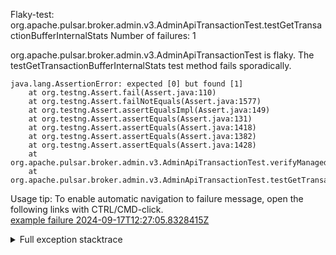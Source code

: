         
Flaky-test: org.apache.pulsar.broker.admin.v3.AdminApiTransactionTest.testGetTransactionBufferInternalStats
Number of failures: 1

org.apache.pulsar.broker.admin.v3.AdminApiTransactionTest is flaky. The testGetTransactionBufferInternalStats test method fails sporadically.

```
java.lang.AssertionError: expected [0] but found [1]
	at org.testng.Assert.fail(Assert.java:110)
	at org.testng.Assert.failNotEquals(Assert.java:1577)
	at org.testng.Assert.assertEqualsImpl(Assert.java:149)
	at org.testng.Assert.assertEquals(Assert.java:131)
	at org.testng.Assert.assertEquals(Assert.java:1418)
	at org.testng.Assert.assertEquals(Assert.java:1382)
	at org.testng.Assert.assertEquals(Assert.java:1428)
	at org.apache.pulsar.broker.admin.v3.AdminApiTransactionTest.verifyManagedLedgerInternalStats(AdminApiTransactionTest.java:1098)
	at org.apache.pulsar.broker.admin.v3.AdminApiTransactionTest.testGetTransactionBufferInternalStats(AdminApiTransactionTest.java:674)
```

Usage tip: To enable automatic navigation to failure message, open the following links with CTRL/CMD-click.  
[example failure 2024-09-17T12:27:05.8328415Z](https://github.com/apache/pulsar/actions/runs/10902729597/job/30255801055#step:10:1620)  


<details>
<summary>Full exception stacktrace</summary>
<code><pre>
java.lang.AssertionError: expected [0] but found [1]
	at org.testng.Assert.fail(Assert.java:110)
	at org.testng.Assert.failNotEquals(Assert.java:1577)
	at org.testng.Assert.assertEqualsImpl(Assert.java:149)
	at org.testng.Assert.assertEquals(Assert.java:131)
	at org.testng.Assert.assertEquals(Assert.java:1418)
	at org.testng.Assert.assertEquals(Assert.java:1382)
	at org.testng.Assert.assertEquals(Assert.java:1428)
	at org.apache.pulsar.broker.admin.v3.AdminApiTransactionTest.verifyManagedLedgerInternalStats(AdminApiTransactionTest.java:1098)
	at org.apache.pulsar.broker.admin.v3.AdminApiTransactionTest.testGetTransactionBufferInternalStats(AdminApiTransactionTest.java:674)
	at java.base/jdk.internal.reflect.NativeMethodAccessorImpl.invoke0(Native Method)
	at java.base/jdk.internal.reflect.NativeMethodAccessorImpl.invoke(NativeMethodAccessorImpl.java:77)
	at java.base/jdk.internal.reflect.DelegatingMethodAccessorImpl.invoke(DelegatingMethodAccessorImpl.java:43)
	at java.base/java.lang.reflect.Method.invoke(Method.java:569)
	at org.testng.internal.invokers.MethodInvocationHelper.invokeMethod(MethodInvocationHelper.java:139)
	at org.testng.internal.invokers.InvokeMethodRunnable.runOne(InvokeMethodRunnable.java:47)
	at org.testng.internal.invokers.InvokeMethodRunnable.call(InvokeMethodRunnable.java:76)
	at org.testng.internal.invokers.InvokeMethodRunnable.call(InvokeMethodRunnable.java:11)
	at java.base/java.util.concurrent.FutureTask.run(FutureTask.java:264)
	at java.base/java.util.concurrent.ThreadPoolExecutor.runWorker(ThreadPoolExecutor.java:1136)
	at java.base/java.util.concurrent.ThreadPoolExecutor$Worker.run(ThreadPoolExecutor.java:635)
	at java.base/java.lang.Thread.run(Thread.java:840)

</pre></code>
</details>

